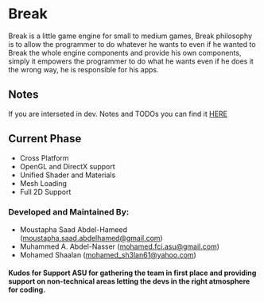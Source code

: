 # Break

Break is a little game engine for small to medium games, Break philosophy is to allow the programmer to do whatever he wants to even if he wanted to Break the whole engine components and provide his own components, simply it empowers the programmer to do what he wants even if he does it the wrong way, he is responsible for his apps.


## Notes ##
  If you are interseted in dev. Notes and TODOs you can find it [HERE](NOTES.md)

## Current Phase ##

- Cross Platform
- OpenGL and DirectX support
- Unified Shader and Materials
- Mesh Loading
- Full 2D Support

### Developed and Maintained By: ###

- Moustapha Saad Abdel-Hameed (moustapha.saad.abdelhamed@gmail.com)
- Muhammed A. Abdel-Nasser (mohamed.fci.asu@gmail.com)
- Mohamed Shaalan (mohamed_sh3lan61@yahoo.com)

#### Kudos for Support ASU for gathering the team in first place and providing support on non-technical areas letting the devs in the right atmosphere for coding. ####
